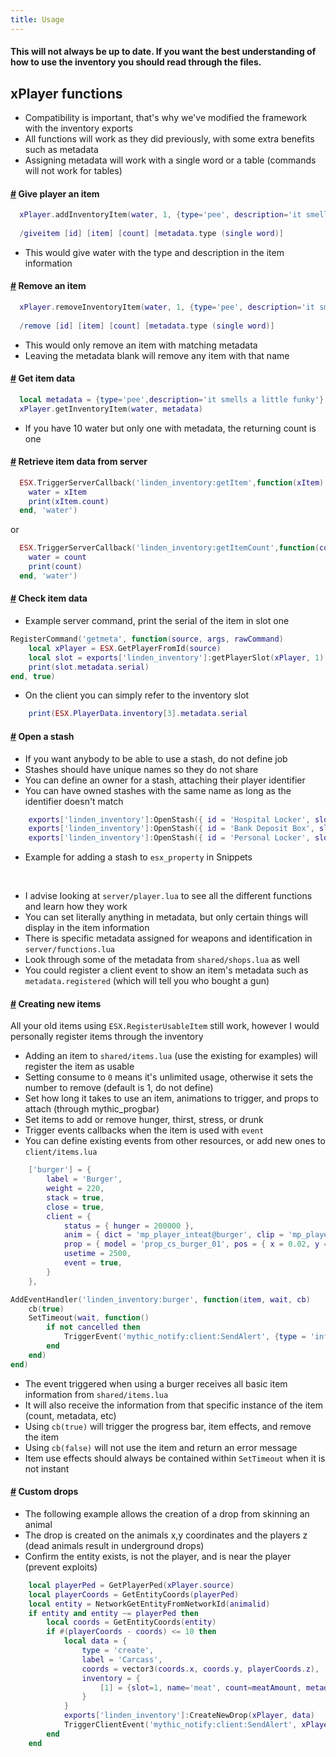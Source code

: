 ```yaml
---
title: Usage
---
```


#### This will not always be up to date. If you want the best understanding of how to use the inventory you should read through the files.

## xPlayer functions
* Compatibility is important, that's why we've modified the framework with the inventory exports
* All functions will work as they did previously, with some extra benefits such as metadata
* Assigning metadata will work with a single word or a table (commands will not work for tables)

#### [#](give-item) Give player an item
```lua
  xPlayer.addInventoryItem(water, 1, {type='pee', description='it smells a little funky'})
  
  /giveitem [id] [item] [count] [metadata.type (single word)]
```
* This would give water with the type and description in the item information

#### [#](remove-item) Remove an item
```lua
  xPlayer.removeInventoryItem(water, 1, {type='pee', description='it smells a little funky'})
  
  /remove [id] [item] [count] [metadata.type (single word)]
```
* This would only remove an item with matching metadata
* Leaving the metadata blank will remove any item with that name

#### [#](get-item) Get item data
```lua
  local metadata = {type='pee',description='it smells a little funky'}
  xPlayer.getInventoryItem(water, metadata)
```
* If you have 10 water but only one with metadata, the returning count is one

#### [#](item-data) Retrieve item data from server
```lua
  ESX.TriggerServerCallback('linden_inventory:getItem',function(xItem)
    water = xItem
    print(xItem.count)
  end, 'water')
```
or
```lua
  ESX.TriggerServerCallback('linden_inventory:getItemCount',function(count)
    water = count
    print(count)
  end, 'water')
```

#### [#](item-data) Check item data
* Example server command, print the serial of the item in slot one
```lua
RegisterCommand('getmeta', function(source, args, rawCommand)
	local xPlayer = ESX.GetPlayerFromId(source)
	local slot = exports['linden_inventory']:getPlayerSlot(xPlayer, 1)
	print(slot.metadata.serial)
end, true)
```
* On the client you can simply refer to the inventory slot
```lua
	print(ESX.PlayerData.inventory[3].metadata.serial
```

#### [#](stash) Open a stash
* If you want anybody to be able to use a stash, do not define job
* Stashes should have unique names so they do not share
* You can define an owner for a stash, attaching their player identifier
* You can have owned stashes with the same name as long as the identifier doesn't match
```lua
	exports['linden_inventory']:OpenStash({ id = 'Hospital Locker', slots = 70, job= 'ambulance'})
	exports['linden_inventory']:OpenStash({ id = 'Bank Deposit Box', slots = 20, owner = ESX.GetPlayerData().identifier()})
	exports['linden_inventory']:OpenStash({ id = 'Personal Locker', slots = 20, job = 'police', owner = ESX.GetPlayerData().identifier()})
```
* Example for adding a stash to `esx_property` in Snippets

<br>

* I advise looking at `server/player.lua` to see all the different functions and learn how they work
* You can set literally anything in metadata, but only certain things will display in the item information
* There is specific metadata assigned for weapons and identification in `server/functions.lua`
* Look through some of the metadata from `shared/shops.lua` as well
* You could register a client event to show an item's metadata such as `metadata.registered` (which will tell you who bought a gun)


#### [#](new-item) Creating new items
All your old items using `ESX.RegisterUsableItem` still work, however I would personally register items through the inventory
* Adding an item to `shared/items.lua` (use the existing for examples) will register the item as usable
* Setting consume to `0` means it's unlimited usage, otherwise it sets the number to remove (default is 1, do not define)
* Set how long it takes to use an item, animations to trigger, and props to attach (through mythic_progbar)
* Set items to add or remove hunger, thirst, stress, or drunk
* Trigger events callbacks when the item is used with `event`
* You can define existing events from other resources, or add new ones to `client/items.lua`

```lua
	['burger'] = {
		label = 'Burger',
		weight = 220,
		stack = true,
		close = true,
		client = {
			status = { hunger = 200000 },
			anim = { dict = 'mp_player_inteat@burger', clip = 'mp_player_int_eat_burger_fp' },
			prop = { model = 'prop_cs_burger_01', pos = { x = 0.02, y = 0.02, y = -0.02}, rot = { x = 0.0, y = 0.0, y = 0.0} },
			usetime = 2500,
			event = true,
		}
	},
```

```lua
AddEventHandler('linden_inventory:burger', function(item, wait, cb)
	cb(true)
	SetTimeout(wait, function()
		if not cancelled then
			TriggerEvent('mythic_notify:client:SendAlert', {type = 'inform', text = 'You ate a delicious burger', length = 2500})
		end
	end)
end)
```

* The event triggered when using a burger receives all basic item information from `shared/items.lua`
* It will also receive the information from that specific instance of the item (count, metadata, etc)
* Using `cb(true)` will trigger the progress bar, item effects, and remove the item
* Using `cb(false)` will not use the item and return an error message
* Item use effects should always be contained within `SetTimeout` when it is not instant


#### [#](drops) Custom drops
* The following example allows the creation of a drop from skinning an animal
* The drop is created on the animals x,y coordinates and the players z (dead animals result in underground drops)
* Confirm the entity exists, is not the player, and is near the player (prevent exploits)
```lua
	local playerPed = GetPlayerPed(xPlayer.source)
	local playerCoords = GetEntityCoords(playerPed)
	local entity = NetworkGetEntityFromNetworkId(animalid)
	if entity and entity ~= playerPed then
		local coords = GetEntityCoords(entity)
		if #(playerCoords - coords) <= 10 then
			local data = {
				type = 'create',
				label = 'Carcass',
				coords = vector3(coords.x, coords.y, playerCoords.z),
				inventory = {
					[1] = {slot=1, name='meat', count=meatAmount, metadata={grade=grade, animal=Config.Animals[hash].ModNam, type=Config.Animals[hash].label..' meat', description='A cut of '..grade..' grade meat from a '..Config.Animals[hash].label}}
				}
			}
			exports['linden_inventory']:CreateNewDrop(xPlayer, data)
			TriggerClientEvent('mythic_notify:client:SendAlert', xPlayer.source, {type = 'inform', text = 'You have slaughtered an animal yielding a total of ' ..meatAmount.. 'pieces of meat.'})
		end
	end
 ```
